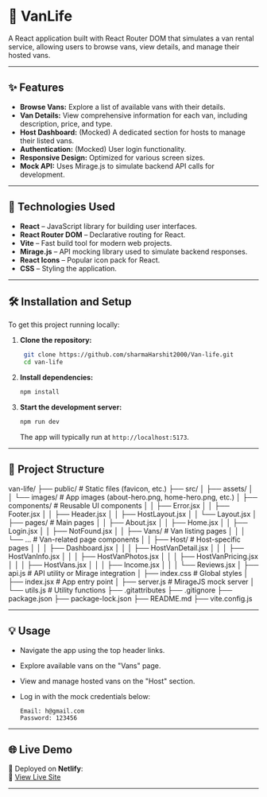 # 🚐 VanLife

A React application built with React Router DOM that simulates a van rental service, allowing users to browse vans, view details, and manage their hosted vans.

---

## ✨ Features

- **Browse Vans:** Explore a list of available vans with their details.
- **Van Details:** View comprehensive information for each van, including description, price, and type.
- **Host Dashboard:** (Mocked) A dedicated section for hosts to manage their listed vans.
- **Authentication:** (Mocked) User login functionality.
- **Responsive Design:** Optimized for various screen sizes.
- **Mock API:** Uses Mirage.js to simulate backend API calls for development.

---

## 🚀 Technologies Used

- **React** – JavaScript library for building user interfaces.
- **React Router DOM** – Declarative routing for React.
- **Vite** – Fast build tool for modern web projects.
- **Mirage.js** – API mocking library used to simulate backend responses.
- **React Icons** – Popular icon pack for React.
- **CSS** – Styling the application.

---

## 🛠️ Installation and Setup

To get this project running locally:

1. **Clone the repository:**

   ```bash
    git clone https://github.com/sharmaHarshit2000/Van-life.git
    cd van-life
   ```

2. **Install dependencies:**

   ```bash
   npm install
   ```

3. **Start the development server:**

   ```bash
   npm run dev
   ```

   The app will typically run at `http://localhost:5173`.

---

## 📂 Project Structure

van-life/
├── public/ # Static files (favicon, etc.)
├── src/
│ ├── assets/
│ │ └── images/ # App images (about-hero.png, home-hero.png, etc.)
│ ├── components/ # Reusable UI components
│ │ ├── Error.jsx
│ │ ├── Footer.jsx
│ │ ├── Header.jsx
│ │ ├── HostLayout.jsx
│ │ └── Layout.jsx
│ ├── pages/ # Main pages
│ │ ├── About.jsx
│ │ ├── Home.jsx
│ │ ├── Login.jsx
│ │ ├── NotFound.jsx
│ │ ├── Vans/ # Van listing pages
│ │ │ └── ... # Van-related page components
│ │ ├── Host/ # Host-specific pages
│ │ │ ├── Dashboard.jsx
│ │ │ ├── HostVanDetail.jsx
│ │ │ ├── HostVanInfo.jsx
│ │ │ ├── HostVanPhotos.jsx
│ │ │ ├── HostVanPricing.jsx
│ │ │ ├── HostVans.jsx
│ │ │ ├── Income.jsx
│ │ │ └── Reviews.jsx
│ ├── api.js # API utility or Mirage integration
│ ├── index.css # Global styles
│ ├── index.jsx # App entry point
│ ├── server.js # MirageJS mock server
│ └── utils.js # Utility functions
├── .gitattributes
├── .gitignore
├── package.json
├── package-lock.json
├── README.md
├── vite.config.js

---

## 💡 Usage

- Navigate the app using the top header links.
- Explore available vans on the "Vans" page.
- View and manage hosted vans on the "Host" section.
- Log in with the mock credentials below:

  ```
  Email: h@gmail.com
  Password: 123456
  ```

---

## 🌐 Live Demo

🚀 Deployed on **Netlify**:  
🔗 [View Live Site](https://appvanlife.netlify.app)

---
